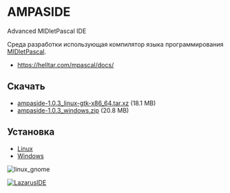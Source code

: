 AMPASIDE
========

Advanced MIDletPascal IDE

Среда разработки использующая компилятор языка программирования [MIDletPascal](http://ru.wikipedia.org/wiki/MIDletPascal).

- https://helltar.com/mpascal/docs/

Скачать
-------

- [ampaside-1.0.3_linux-gtk-x86_64.tar.xz](https://github.com/Helltar/AMPASIDE/releases/download/v1.0.3-22/ampaside-1.0.3_linux-gtk-x86_64.tar.xz) (18.1 MB)
- [ampaside-1.0.3_windows.zip](https://github.com/Helltar/AMPASIDE/releases/download/v1.0.3/ampaside-1.0.3_windows.zip) (20.8 MB)

Установка
---------

- [Linux](https://github.com/Helltar/AMPASIDE/blob/master/install_linux.md)
- [Windows](https://github.com/Helltar/AMPASIDE/blob/master/install_windows.md)

![linux_gnome](https://helltar.com/projects/ampaside/screenshots/linux_gnome_gtk.png)

[![LazarusIDE](http://wiki.lazarus.freepascal.org/images/9/94/built_with_lazarus_logo.png)](http://www.lazarus-ide.org)
